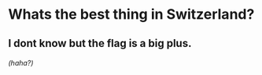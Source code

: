 # Whats the best thing in Switzerland?

## I dont know but the flag is a big plus.



###### (haha?)
